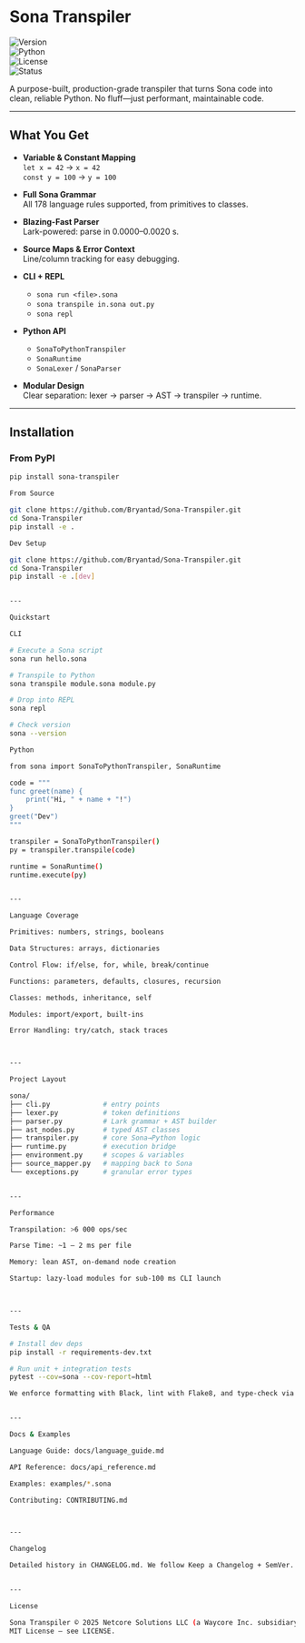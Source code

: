 # Sona Transpiler

![Version](https://img.shields.io/badge/version-0.7.1-blue.svg)  
![Python](https://img.shields.io/badge/python-3.8%2B-blue.svg)  
![License](https://img.shields.io/badge/license-MIT-green.svg)  
![Status](https://img.shields.io/badge/status-working-brightgreen.svg)  

A purpose-built, production-grade transpiler that turns Sona code into clean, reliable Python. No fluff—just performant, maintainable code.

---

## What You Get

- **Variable & Constant Mapping**  
  `let x = 42` → `x = 42`  
  `const y = 100` → `y = 100`

- **Full Sona Grammar**  
  All 178 language rules supported, from primitives to classes.

- **Blazing-Fast Parser**  
  Lark-powered: parse in 0.0000–0.0020 s.

- **Source Maps & Error Context**  
  Line/column tracking for easy debugging.

- **CLI + REPL**  
  - `sona run <file>.sona`  
  - `sona transpile in.sona out.py`  
  - `sona repl`  

- **Python API**  
  - `SonaToPythonTranspiler`  
  - `SonaRuntime`  
  - `SonaLexer` / `SonaParser`  

- **Modular Design**  
  Clear separation: lexer → parser → AST → transpiler → runtime.

---

## Installation

### From PyPI  
```bash
pip install sona-transpiler

From Source

git clone https://github.com/Bryantad/Sona-Transpiler.git
cd Sona-Transpiler
pip install -e .

Dev Setup

git clone https://github.com/Bryantad/Sona-Transpiler.git
cd Sona-Transpiler
pip install -e .[dev]


---

Quickstart

CLI

# Execute a Sona script
sona run hello.sona

# Transpile to Python
sona transpile module.sona module.py

# Drop into REPL
sona repl

# Check version
sona --version

Python

from sona import SonaToPythonTranspiler, SonaRuntime

code = """
func greet(name) {
    print("Hi, " + name + "!")
}
greet("Dev")
"""

transpiler = SonaToPythonTranspiler()
py = transpiler.transpile(code)

runtime = SonaRuntime()
runtime.execute(py)


---

Language Coverage

Primitives: numbers, strings, booleans

Data Structures: arrays, dictionaries

Control Flow: if/else, for, while, break/continue

Functions: parameters, defaults, closures, recursion

Classes: methods, inheritance, self

Modules: import/export, built-ins

Error Handling: try/catch, stack traces



---

Project Layout

sona/
├── cli.py             # entry points
├── lexer.py           # token definitions
├── parser.py          # Lark grammar + AST builder
├── ast_nodes.py       # typed AST classes
├── transpiler.py      # core Sona→Python logic
├── runtime.py         # execution bridge
├── environment.py     # scopes & variables
├── source_mapper.py   # mapping back to Sona
└── exceptions.py      # granular error types


---

Performance

Transpilation: >6 000 ops/sec

Parse Time: ~1 – 2 ms per file

Memory: lean AST, on-demand node creation

Startup: lazy-load modules for sub-100 ms CLI launch



---

Tests & QA

# Install dev deps
pip install -r requirements-dev.txt

# Run unit + integration tests
pytest --cov=sona --cov-report=html

We enforce formatting with Black, lint with Flake8, and type-check via MyPy.


---

Docs & Examples

Language Guide: docs/language_guide.md

API Reference: docs/api_reference.md

Examples: examples/*.sona

Contributing: CONTRIBUTING.md



---

Changelog

Detailed history in CHANGELOG.md. We follow Keep a Changelog + SemVer.


---

License

Sona Transpiler © 2025 Netcore Solutions LLC (a Waycore Inc. subsidiary)
MIT License — see LICENSE.
